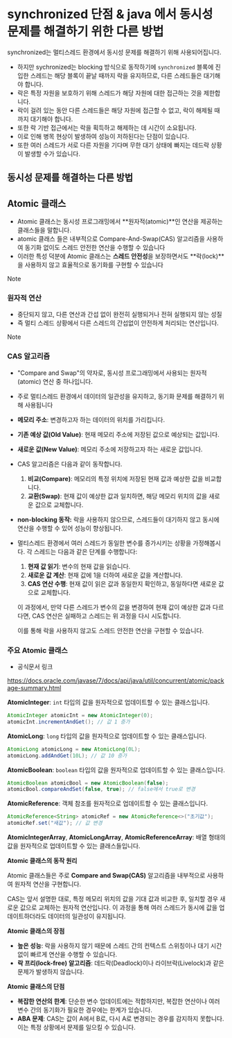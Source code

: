 # synchronized 단점 & java 에서 동시성 문제를 해결하기 위한 다른 방법



synchronized는 멀티스레드 환경에서 동시성 문제를 해결하기 위해 사용되어집니다. 

- 하지만 sychronized는  blocking 방식으로 동작하기에  `synchronized` 블록에 진입한 스레드는 해당 블록이 끝날 때까지 락을 유지하므로, 다른 스레드들은 대기해야 합니다.  
- 락은 특정 자원을 보호하기 위해 스레드가 해당 자원에 대한 접근하는 것을 제한합니다.
- 락이 걸려 있는 동안 다른 스레드들은 해당 자원에 접근할 수 없고, 락이 해제될 때까지 대기해야 합니다.
- 또한 락 기반 접근에서는 락을 획득하고 해제하는 데 시간이 소요됩니다.
- 이로 인해 병목 현상이 발생하여 성능이 저하된다는 단점이 있습니다.
- 또한 여러 스레드가 서로 다른 자원을 기다며 무한 대기 상태에 빠지는 데드락 상황이 발생할 수가 있습니다.



## 동시성 문제를 해결하는 다른 방법

## Atomic 클래스

- Atomic 클래스는 동시성 프로그래밍에서 **원자적(atomic)**인 연산을 제공하는 클래스들을 말합니다. 
- atomic 클래스 들은 내부적으로 Compare-And-Swap(CAS) 알고리즘을 사용하여 동기화 없이도 스레드 안전한 연산을 수행할 수 있습니다
- 이러한 특성 덕분에 Atomic 클래스는 **스레드 안전성**을 보장하면서도 **락(lock)**을 사용하지 않고 효율적으로 동기화를 구현할 수 있습니다

> [!NOTE]
>
> ### 원자적 연산
>
> - 중단되지 않고, 다른 연산과 간섭 없이 완전히 실행되거나 전혀 실행되지 않는 성질
> - 즉 멀티 스레드 상황에서 다른 스레드의 간섭없이 안전하게 처리되는 연산입니다.

> [!NOTE]
>
> ### CAS 알고리즘
>
> - "Compare and Swap"의 약자로, 동시성 프로그래밍에서 사용되는 원자적(atomic) 연산 중 하나입니다. 
> - 주로 멀티스레드 환경에서 데이터의 일관성을 유지하고, 동기화 문제를 해결하기 위해 사용됩니다
> - **메모리 주소**: 변경하고자 하는 데이터의 위치를 가리킵니다.
> - **기존 예상 값(Old Value)**: 현재 메모리 주소에 저장된 값으로 예상되는 값입니다.
> - **새로운 값(New Value)**: 메모리 주소에 저장하고자 하는 새로운 값입니다.
> - CAS 알고리즘은 다음과 같이 동작합니다.
>   1. **비교(Compare)**: 메모리의 특정 위치에 저장된 현재 값과 예상한 값을 비교합니다.
>   2. **교환(Swap)**: 현재 값이 예상한 값과 일치하면, 해당 메모리 위치의 값을 새로운 값으로 교체합니다.
> - **non-blocking 동작:** 락을 사용하지 않으므로, 스레드들이 대기하지 않고 동시에 연산을 수행할 수 있어 성능이 향상됩니다.
>
> - 멀티스레드 환경에서 여러 스레드가 동일한 변수를 증가시키는 상황을 가정해봅시다. 각 스레드는 다음과 같은 단계를 수행합니다:
>
>   1. **현재 값 읽기**: 변수의 현재 값을 읽습니다.
>   2. **새로운 값 계산**: 현재 값에 1을 더하여 새로운 값을 계산합니다.
>   3. **CAS 연산 수행**: 현재 값이 읽은 값과 동일한지 확인하고, 동일하다면 새로운 값으로 교체합니다.
>
>   이 과정에서, 만약 다른 스레드가 변수의 값을 변경하여 현재 값이 예상한 값과 다르다면, CAS 연산은 실패하고 스레드는 위 과정을 다시 시도합니다.
>
>   이를 통해 락을 사용하지 않고도 스레드 안전한 연산을 구현할 수 있습니다.



### 주요  Atomic 클래스 

- 공식문서 링크

https://docs.oracle.com/javase/7/docs/api/java/util/concurrent/atomic/package-summary.html

**AtomicInteger**: `int` 타입의 값을 원자적으로 업데이트할 수 있는 클래스입니다.

```java
AtomicInteger atomicInt = new AtomicInteger(0);
atomicInt.incrementAndGet(); // 값 1 증가
```

**AtomicLong**: `long` 타입의 값을 원자적으로 업데이트할 수 있는 클래스입니다.

```java
AtomicLong atomicLong = new AtomicLong(0L);
atomicLong.addAndGet(10L); // 값 10 증가
```

**AtomicBoolean**: `boolean` 타입의 값을 원자적으로 업데이트할 수 있는 클래스입니다.

```java
AtomicBoolean atomicBool = new AtomicBoolean(false);
atomicBool.compareAndSet(false, true); // false에서 true로 변경
```

**AtomicReference<V>**: 객체 참조를 원자적으로 업데이트할 수 있는 클래스입니다.

```java
AtomicReference<String> atomicRef = new AtomicReference<>("초기값");
atomicRef.set("새값"); // 값 변경
```

**AtomicIntegerArray**, **AtomicLongArray**, **AtomicReferenceArray<E>**: 배열 형태의 값을 원자적으로 업데이트할 수 있는 클래스들입니다.

**Atomic 클래스의 동작 원리**

 Atomic 클래스들은 주로 **Compare and Swap(CAS)** 알고리즘을 내부적으로 사용하여 원자적 연산을 구현합니다. 

CAS는 앞서 설명한 대로, 특정 메모리 위치의 값을 기대 값과 비교한 후, 일치할 경우 새로운 값으로 교체하는 원자적 연산입니다. 이 과정을 통해 여러 스레드가 동시에 값을 업데이트하더라도 데이터의 일관성이 유지됩니다.

**Atomic 클래스의 장점**

- **높은 성능**: 락을 사용하지 않기 때문에 스레드 간의 컨텍스트 스위칭이나 대기 시간 없이 빠르게 연산을 수행할 수 있습니다.
- **락 프리(lock-free) 알고리즘**: 데드락(Deadlock)이나 라이브락(Livelock)과 같은 문제가 발생하지 않습니다.

**Atomic 클래스의 단점**

- **복잡한 연산의 한계**: 단순한 변수 업데이트에는 적합하지만, 복잡한 연산이나 여러 변수 간의 동기화가 필요한 경우에는 한계가 있습니다.
- **ABA 문제**: CAS는 값이 A에서 B로, 다시 A로 변경되는 경우를 감지하지 못합니다. 이는 특정 상황에서 문제를 일으킬 수 있습니다.

